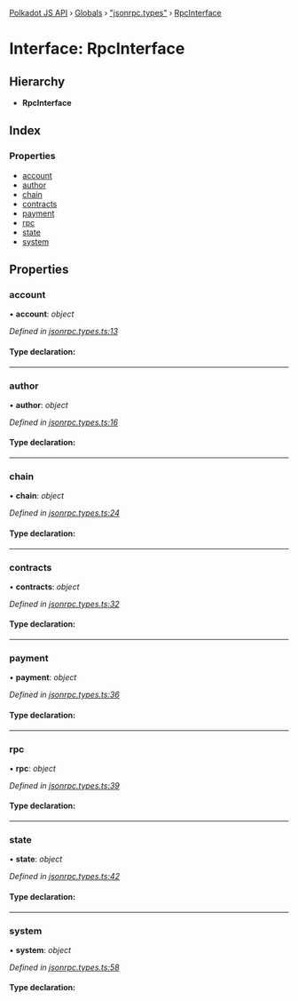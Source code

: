 [Polkadot JS API](../README.md) › [Globals](../globals.md) › ["jsonrpc.types"](../modules/_jsonrpc_types_.md) › [RpcInterface](_jsonrpc_types_.rpcinterface.md)

# Interface: RpcInterface

## Hierarchy

* **RpcInterface**

## Index

### Properties

* [account](_jsonrpc_types_.rpcinterface.md#account)
* [author](_jsonrpc_types_.rpcinterface.md#author)
* [chain](_jsonrpc_types_.rpcinterface.md#chain)
* [contracts](_jsonrpc_types_.rpcinterface.md#contracts)
* [payment](_jsonrpc_types_.rpcinterface.md#payment)
* [rpc](_jsonrpc_types_.rpcinterface.md#rpc)
* [state](_jsonrpc_types_.rpcinterface.md#state)
* [system](_jsonrpc_types_.rpcinterface.md#system)

## Properties

###  account

• **account**: *object*

*Defined in [jsonrpc.types.ts:13](https://github.com/polkadot-js/api/blob/4cb8462d50/packages/rpc-core/src/jsonrpc.types.ts#L13)*

#### Type declaration:

___

###  author

• **author**: *object*

*Defined in [jsonrpc.types.ts:16](https://github.com/polkadot-js/api/blob/4cb8462d50/packages/rpc-core/src/jsonrpc.types.ts#L16)*

#### Type declaration:

___

###  chain

• **chain**: *object*

*Defined in [jsonrpc.types.ts:24](https://github.com/polkadot-js/api/blob/4cb8462d50/packages/rpc-core/src/jsonrpc.types.ts#L24)*

#### Type declaration:

___

###  contracts

• **contracts**: *object*

*Defined in [jsonrpc.types.ts:32](https://github.com/polkadot-js/api/blob/4cb8462d50/packages/rpc-core/src/jsonrpc.types.ts#L32)*

#### Type declaration:

___

###  payment

• **payment**: *object*

*Defined in [jsonrpc.types.ts:36](https://github.com/polkadot-js/api/blob/4cb8462d50/packages/rpc-core/src/jsonrpc.types.ts#L36)*

#### Type declaration:

___

###  rpc

• **rpc**: *object*

*Defined in [jsonrpc.types.ts:39](https://github.com/polkadot-js/api/blob/4cb8462d50/packages/rpc-core/src/jsonrpc.types.ts#L39)*

#### Type declaration:

___

###  state

• **state**: *object*

*Defined in [jsonrpc.types.ts:42](https://github.com/polkadot-js/api/blob/4cb8462d50/packages/rpc-core/src/jsonrpc.types.ts#L42)*

#### Type declaration:

___

###  system

• **system**: *object*

*Defined in [jsonrpc.types.ts:58](https://github.com/polkadot-js/api/blob/4cb8462d50/packages/rpc-core/src/jsonrpc.types.ts#L58)*

#### Type declaration:
